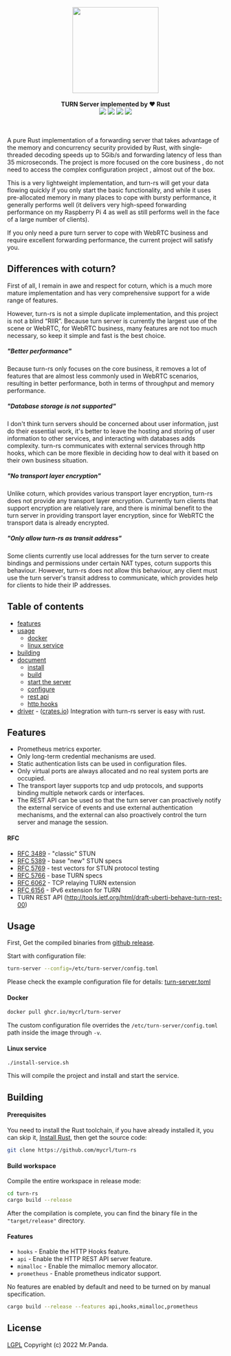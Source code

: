 <!--lint disable no-literal-urls-->
<div align="center">
  <img src="./logo.svg" width="200px"/>
</div>
<br/>
<div align="center">
  <strong>TURN Server implemented by ❤️ Rust</strong>
</div>
<div align="center">
  <img src="https://img.shields.io/github/actions/workflow/status/mycrl/turn-rs/tests.yml?branch=main"/>
  <img src="https://img.shields.io/github/license/mycrl/turn-rs"/>
  <img src="https://img.shields.io/github/issues/mycrl/turn-rs"/>
  <img src="https://img.shields.io/github/stars/mycrl/turn-rs"/>
</div>
<br/>
<br/>

A pure Rust implementation of a forwarding server that takes advantage of the memory and concurrency security provided by Rust, with single-threaded decoding speeds up to 5Gib/s and forwarding latency of less than 35 microseconds. The project is more focused on the core business , do not need to access the complex configuration project , almost out of the box.

This is a very lightweight implementation, and turn-rs will get your data flowing quickly if you only start the basic functionality, and while it uses pre-allocated memory in many places to cope with bursty performance, it generally performs well (it delivers very high-speed forwarding performance on my Raspberry Pi 4 as well as still performs well in the face of a large number of clients).

If you only need a pure turn server to cope with WebRTC business and require excellent forwarding performance, the current project will satisfy you.

## Differences with coturn?

First of all, I remain in awe and respect for coturn, which is a much more mature implementation and has very comprehensive support for a wide range of features.

However, turn-rs is not a simple duplicate implementation, and this project is not a blind “RIIR”. Because turn server is currently the largest use of the scene or WebRTC, for WebRTC business, many features are not too much necessary, so keep it simple and fast is the best choice.

##### "Better performance"

Because turn-rs only focuses on the core business, it removes a lot of features that are almost less commonly used in WebRTC scenarios, resulting in better performance, both in terms of throughput and memory performance.

##### "Database storage is not supported"

I don't think turn servers should be concerned about user information, just do their essential work, it's better to leave the hosting and storing of user information to other services, and interacting with databases adds complexity. turn-rs communicates with external services through http hooks, which can be more flexible in deciding how to deal with it based on their own business situation.

##### "No transport layer encryption"

Unlike coturn, which provides various transport layer encryption, turn-rs does not provide any transport layer encryption. Currently turn clients that support encryption are relatively rare, and there is minimal benefit to the turn server in providing transport layer encryption, since for WebRTC the transport data is already encrypted.

##### "Only allow turn-rs as transit address"

Some clients currently use local addresses for the turn server to create bindings and permissions under certain NAT types, coturn supports this behaviour. However, turn-rs does not allow this behaviour, any client must use the turn server's transit address to communicate, which provides help for clients to hide their IP addresses.

## Table of contents

-   [features](#features)
-   [usage](#usage)
    -   [docker](#docker)
    -   [linux service](#linux-service)
-   [building](#building)
-   [document](./docs)
    -   [install](./docs/install.md)
    -   [build](./docs/build.md)
    -   [start the server](./docs/start-the-server.md)
    -   [configure](./docs/configure.md)
    -   [rest api](./docs/rest-api.md)
    -   [http hooks](./docs/http-hooks.md)
-   [driver](./drivers) - ([crates.io](https://crates.io/crates/turn-driver)) Integration with turn-rs server is easy with rust.

## Features

-   Prometheus metrics exporter.
-   Only long-term credential mechanisms are used.
-   Static authentication lists can be used in configuration files.
-   Only virtual ports are always allocated and no real system ports are occupied.
-   The transport layer supports tcp and udp protocols, and supports binding multiple network cards or interfaces.
-   The REST API can be used so that the turn server can proactively notify the external service of events and use external authentication mechanisms, and the external can also proactively control the turn server and manage the session.

#### RFC

-   [RFC 3489](https://datatracker.ietf.org/doc/html/rfc3489) - "classic" STUN
-   [RFC 5389](https://datatracker.ietf.org/doc/html/rfc5389) - base "new" STUN specs
-   [RFC 5769](https://datatracker.ietf.org/doc/html/rfc5769) - test vectors for STUN protocol testing
-   [RFC 5766](https://datatracker.ietf.org/doc/html/rfc5766) - base TURN specs
-   [RFC 6062](https://datatracker.ietf.org/doc/html/rfc6062) - TCP relaying TURN extension
-   [RFC 6156](https://datatracker.ietf.org/doc/html/rfc6156) - IPv6 extension for TURN
-   TURN REST API (http://tools.ietf.org/html/draft-uberti-behave-turn-rest-00)

## Usage

First, Get the compiled binaries from [github release](https://github.com/mycrl/turn-rs/releases).

Start with configuration file:

```bash
turn-server --config=/etc/turn-server/config.toml
```

Please check the example configuration file for details: [turn-server.toml](./turn-server.toml)

#### Docker

```bash
docker pull ghcr.io/mycrl/turn-server
```

The custom configuration file overrides the `/etc/turn-server/config.toml` path inside the image through `-v`.

#### Linux service

```
./install-service.sh
```

This will compile the project and install and start the service.

## Building

#### Prerequisites

You need to install the Rust toolchain, if you have already installed it, you can skip it, [Install Rust](https://www.rust-lang.org/tools/install), then get the source code:

```bash
git clone https://github.com/mycrl/turn-rs
```

#### Build workspace

Compile the entire workspace in release mode:

```bash
cd turn-rs
cargo build --release
```

After the compilation is complete, you can find the binary file in the `"target/release"` directory.

#### Features

-   `hooks` - Enable the HTTP Hooks feature.
-   `api` - Enable the HTTP REST API server feature.
-   `mimalloc` - Enable the mimalloc memory allocator.
-   `prometheus` - Enable prometheus indicator support.

No features are enabled by default and need to be turned on by manual specification.

```bash
cargo build --release --features api,hooks,mimalloc,prometheus
```

## License

[LGPL](./LICENSE)
Copyright (c) 2022 Mr.Panda.
